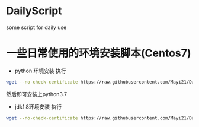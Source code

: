 # DailyScript
some script for daily use
# 一些日常使用的环境安装脚本(Centos7)
* python 环境安装
执行  
```sh
wget --no-check-certificate https://raw.githubusercontent.com/Mayi21/DailyScript/master/PythonEnv.sh && bash PythonEnv.sh
```  
然后即可安装上python3.7
* jdk1.8环境安装
执行
```sh
wget --no-check-certificate https://raw.githubusercontent.com/Mayi21/DailyScript/master/JavaEnv.sh && bash JavaEnv.sh
```